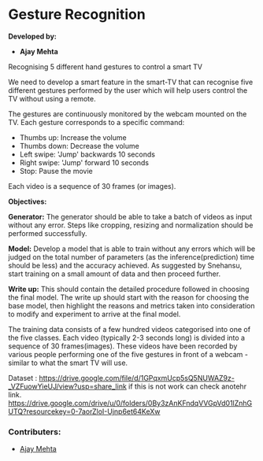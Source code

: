 # Gesture Recognition

**Developed by:**

- **Ajay Mehta**

Recognising 5 different hand gestures to control a smart TV

We need to develop a smart feature in the smart-TV that can recognise five different gestures performed by the user which will help users control the TV without using a remote. 

The gestures are continuously monitored by the webcam mounted on the TV. Each gesture corresponds to a specific command:
 - Thumbs up:  Increase the volume
 - Thumbs down: Decrease the volume
 - Left swipe: 'Jump' backwards 10 seconds
 - Right swipe: 'Jump' forward 10 seconds  
 - Stop: Pause the movie

Each video is a sequence of 30 frames (or images).

**Objectives:**

**Generator:** The generator should be able to take a batch of videos as input without any error. Steps like cropping, resizing and normalization should be performed successfully.

**Model:** Develop a model that is able to train without any errors which will be judged on the total number of parameters (as the inference(prediction) time should be less) and the accuracy achieved. As suggested by Snehansu, start training on a small amount of data and then proceed further.

**Write up:** This should contain the detailed procedure followed in choosing the final model. The write up should start with the reason for choosing the base model, then highlight the reasons and metrics taken into consideration to modify and experiment to arrive at the final model.

 
The training data consists of a few hundred videos categorised into one of the five classes. Each video (typically 2-3 seconds long) is divided into a sequence of 30 frames(images). These videos have been recorded by various people performing one of the five gestures in front of a webcam - similar to what the smart TV will use. 

Dataset : https://drive.google.com/file/d/1GPqxmUcp5sQ5NUWAZ9z-_VZFuowYieUJ/view?usp=share_link
          if this is not work can check anotehr link.
          https://drive.google.com/drive/u/0/folders/0By3zAnKFndqVVGpVd01lZnhGUTQ?resourcekey=0-7aorZloI-Ujnp6et64KeXw


### Contributers:
 - [Ajay Mehta](https://github.com/ajay32/Gesture-Recognition-Case-study)


